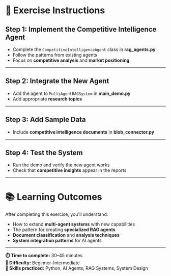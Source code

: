 # 🎯 Exercise Instructions

## Step 1: Implement the Competitive Intelligence Agent
- Complete the `CompetitiveIntelligenceAgent` class in **rag_agents.py**  
- Follow the patterns from existing agents  
- Focus on **competitive analysis** and **market positioning**

---

## Step 2: Integrate the New Agent
- Add the agent to `MultiAgentRAGSystem` in **main_demo.py**  
- Add appropriate **research topics**

---

## Step 3: Add Sample Data
- Include **competitive intelligence documents** in **blob_connector.py**

---

## Step 4: Test the System
- Run the demo and verify the new agent works  
- Check that **competitive insights** appear in the reports

---

# 📚 Learning Outcomes
After completing this exercise, you'll understand:

- How to extend **multi-agent systems** with new capabilities  
- The pattern for creating **specialized RAG agents**  
- **Document classification** and **analysis techniques**  
- **System integration patterns** for AI agents

---

**⏱️ Time to complete:** 30–45 minutes  
**💪 Difficulty:** Beginner–Intermediate  
**🧠 Skills practiced:** Python, AI Agents, RAG Systems, System Design
